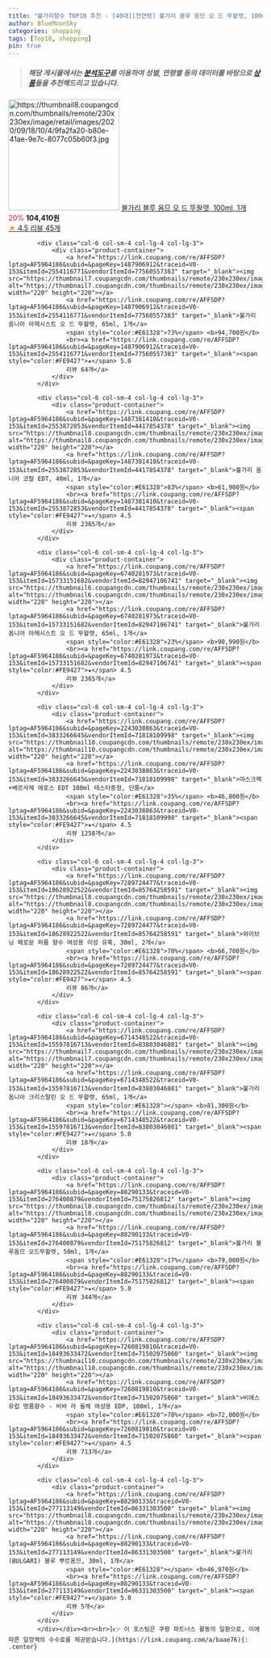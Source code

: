 ```yaml
---
title: "불가리향수 TOP10 추천 - [40대][전연령] 불가리 블루 옴므 오 드 뚜왈렛, 100ml, 1개"
author: BlueMoonSky
categories: shopping
tags: [Top10, shopping]
pin: true
---
```


> ##### 해당 게시물에서는 [**분석도구**](https://itemscout.io/)를 이용하여 **성별**, **연령별** 등의 데이터를 바탕으로 [**상품**](https://link.coupang.com/a/baae76)들을 추천해드리고 있습니다.
<div class="container"><div class="row">
            <div class="col-6 col-sm-4 col-lg-4 col-lg-3">
                <div class="product-container">
                    <a href="https://link.coupang.com/re/AFFSDP?lptag=AF5964186&subid=&pageKey=88290133&traceid=V0-153&itemId=277113173&vendorItemId=71629321832" target="_blank"><img src="https://thumbnail8.coupangcdn.com/thumbnails/remote/230x230ex/image/retail/images/2020/09/18/10/4/9fa2fa20-b80e-41ae-9e7c-8077c05b60f3.jpg" alt="https://thumbnail8.coupangcdn.com/thumbnails/remote/230x230ex/image/retail/images/2020/09/18/10/4/9fa2fa20-b80e-41ae-9e7c-8077c05b60f3.jpg" width="220" height="220"></a>
                    <a href="https://link.coupang.com/re/AFFSDP?lptag=AF5964186&subid=&pageKey=88290133&traceid=V0-153&itemId=277113173&vendorItemId=71629321832" target="_blank">불가리 블루 옴므 오 드 뚜왈렛, 100ml, 1개</a>
                    <span style="color:#E61328">20%</span> <b>104,410원</b>
                    <br><a href="https://link.coupang.com/re/AFFSDP?lptag=AF5964186&subid=&pageKey=88290133&traceid=V0-153&itemId=277113173&vendorItemId=71629321832" target="_blank"><span style="color:#FE9427">★</span> 4.5
                    리뷰 45개</a>
                </div>
            </div>
            
            <div class="col-6 col-sm-4 col-lg-4 col-lg-3">
                <div class="product-container">
                    <a href="https://link.coupang.com/re/AFFSDP?lptag=AF5964186&subid=&pageKey=1487906912&traceid=V0-153&itemId=2554116771&vendorItemId=77560557383" target="_blank"><img src="https://thumbnail7.coupangcdn.com/thumbnails/remote/230x230ex/image/vendor_inventory/ae38/17b0d507a5d11037133d50e9bc4790272995effbc261e4658a28931219ad.jpg" alt="https://thumbnail7.coupangcdn.com/thumbnails/remote/230x230ex/image/vendor_inventory/ae38/17b0d507a5d11037133d50e9bc4790272995effbc261e4658a28931219ad.jpg" width="220" height="220"></a>
                    <a href="https://link.coupang.com/re/AFFSDP?lptag=AF5964186&subid=&pageKey=1487906912&traceid=V0-153&itemId=2554116771&vendorItemId=77560557383" target="_blank">불가리 옴니아 아메시스트 오 드 뚜왈렛, 65ml, 1개</a>
                    <span style="color:#E61328">73%</span> <b>94,700원</b>
                    <br><a href="https://link.coupang.com/re/AFFSDP?lptag=AF5964186&subid=&pageKey=1487906912&traceid=V0-153&itemId=2554116771&vendorItemId=77560557383" target="_blank"><span style="color:#FE9427">★</span> 5.0
                    리뷰 64개</a>
                </div>
            </div>
            
            <div class="col-6 col-sm-4 col-lg-4 col-lg-3">
                <div class="product-container">
                    <a href="https://link.coupang.com/re/AFFSDP?lptag=AF5964186&subid=&pageKey=1487381410&traceid=V0-153&itemId=2553872853&vendorItemId=4417854378" target="_blank"><img src="https://thumbnail8.coupangcdn.com/thumbnails/remote/230x230ex/image/vendor_inventory/06b7/13c60d8fcc7d53a702b331f247f1604d5378c3aad04eab46c736889d51c8.jpg" alt="https://thumbnail8.coupangcdn.com/thumbnails/remote/230x230ex/image/vendor_inventory/06b7/13c60d8fcc7d53a702b331f247f1604d5378c3aad04eab46c736889d51c8.jpg" width="220" height="220"></a>
                    <a href="https://link.coupang.com/re/AFFSDP?lptag=AF5964186&subid=&pageKey=1487381410&traceid=V0-153&itemId=2553872853&vendorItemId=4417854378" target="_blank">불가리 옴니아 코랄 EDT, 40ml, 1개</a>
                    <span style="color:#E61328">83%</span> <b>61,900원</b>
                    <br><a href="https://link.coupang.com/re/AFFSDP?lptag=AF5964186&subid=&pageKey=1487381410&traceid=V0-153&itemId=2553872853&vendorItemId=4417854378" target="_blank"><span style="color:#FE9427">★</span> 4.5
                    리뷰 2365개</a>
                </div>
            </div>
            
            <div class="col-6 col-sm-4 col-lg-4 col-lg-3">
                <div class="product-container">
                    <a href="https://link.coupang.com/re/AFFSDP?lptag=AF5964186&subid=&pageKey=6740281973&traceid=V0-153&itemId=15733151682&vendorItemId=82947106741" target="_blank"><img src="https://thumbnail6.coupangcdn.com/thumbnails/remote/230x230ex/image/vendor_inventory/2ca6/7f63be5da2ab63521ca6cf0d13c11c57f84fc1b72df072c958738881e88a.jpg" alt="https://thumbnail6.coupangcdn.com/thumbnails/remote/230x230ex/image/vendor_inventory/2ca6/7f63be5da2ab63521ca6cf0d13c11c57f84fc1b72df072c958738881e88a.jpg" width="220" height="220"></a>
                    <a href="https://link.coupang.com/re/AFFSDP?lptag=AF5964186&subid=&pageKey=6740281973&traceid=V0-153&itemId=15733151682&vendorItemId=82947106741" target="_blank">불가리 옴니아 아메시스트 오 드 뚜왈렛, 65ml, 1개</a>
                    <span style="color:#E61328">23%</span> <b>90,990원</b>
                    <br><a href="https://link.coupang.com/re/AFFSDP?lptag=AF5964186&subid=&pageKey=6740281973&traceid=V0-153&itemId=15733151682&vendorItemId=82947106741" target="_blank"><span style="color:#FE9427">★</span> 4.5
                    리뷰 2365개</a>
                </div>
            </div>
            
            <div class="col-6 col-sm-4 col-lg-4 col-lg-3">
                <div class="product-container">
                    <a href="https://link.coupang.com/re/AFFSDP?lptag=AF5964186&subid=&pageKey=2243038863&traceid=V0-153&itemId=3833266645&vendorItemId=71818109998" target="_blank"><img src="https://thumbnail10.coupangcdn.com/thumbnails/remote/230x230ex/image/vendor_inventory/8204/91fa8e6761c2447231eb9e0f8755b19b94f1d9b9b977b12fb6e2db3eafd3.jpg" alt="https://thumbnail10.coupangcdn.com/thumbnails/remote/230x230ex/image/vendor_inventory/8204/91fa8e6761c2447231eb9e0f8755b19b94f1d9b9b977b12fb6e2db3eafd3.jpg" width="220" height="220"></a>
                    <a href="https://link.coupang.com/re/AFFSDP?lptag=AF5964186&subid=&pageKey=2243038863&traceid=V0-153&itemId=3833266645&vendorItemId=71818109998" target="_blank">마스크팩+베르사체 에로스 EDT 100ml 테스터증정, 단품</a>
                    <span style="color:#E61328">35%</span> <b>46,800원</b>
                    <br><a href="https://link.coupang.com/re/AFFSDP?lptag=AF5964186&subid=&pageKey=2243038863&traceid=V0-153&itemId=3833266645&vendorItemId=71818109998" target="_blank"><span style="color:#FE9427">★</span> 4.5
                    리뷰 1258개</a>
                </div>
            </div>
            
            <div class="col-6 col-sm-4 col-lg-4 col-lg-3">
                <div class="product-container">
                    <a href="https://link.coupang.com/re/AFFSDP?lptag=AF5964186&subid=&pageKey=7289724477&traceid=V0-153&itemId=18628922522&vendorItemId=85764258591" target="_blank"><img src="https://thumbnail8.coupangcdn.com/thumbnails/remote/230x230ex/image/vendor_inventory/eb74/073a368b61be0eb6e80abe0cc78860e23bf1e7d5d5f526367d2f48774081.jpg" alt="https://thumbnail8.coupangcdn.com/thumbnails/remote/230x230ex/image/vendor_inventory/eb74/073a368b61be0eb6e80abe0cc78860e23bf1e7d5d5f526367d2f48774081.jpg" width="220" height="220"></a>
                    <a href="https://link.coupang.com/re/AFFSDP?lptag=AF5964186&subid=&pageKey=7289724477&traceid=V0-153&itemId=18628922522&vendorItemId=85764258591" target="_blank">와이브닝 페로문 퍼퓸 향수 여성용 이성 유혹, 30ml, 2개</a>
                    <span style="color:#E61328">70%</span> <b>66,700원</b>
                    <br><a href="https://link.coupang.com/re/AFFSDP?lptag=AF5964186&subid=&pageKey=7289724477&traceid=V0-153&itemId=18628922522&vendorItemId=85764258591" target="_blank"><span style="color:#FE9427">★</span> 4.5
                    리뷰 86개</a>
                </div>
            </div>
            
            <div class="col-6 col-sm-4 col-lg-4 col-lg-3">
                <div class="product-container">
                    <a href="https://link.coupang.com/re/AFFSDP?lptag=AF5964186&subid=&pageKey=6714348522&traceid=V0-153&itemId=15597816713&vendorItemId=83803046081" target="_blank"><img src="https://thumbnail7.coupangcdn.com/thumbnails/remote/230x230ex/image/vendor_inventory/07e7/dd8ceadad9dcb0a2fcaf728d352e15890e0d9dbb02618ec401bd8bc92c3c.JPG" alt="https://thumbnail7.coupangcdn.com/thumbnails/remote/230x230ex/image/vendor_inventory/07e7/dd8ceadad9dcb0a2fcaf728d352e15890e0d9dbb02618ec401bd8bc92c3c.JPG" width="220" height="220"></a>
                    <a href="https://link.coupang.com/re/AFFSDP?lptag=AF5964186&subid=&pageKey=6714348522&traceid=V0-153&itemId=15597816713&vendorItemId=83803046081" target="_blank">불가리 옴니아 크리스탈린 오 드 뚜왈렛, 65ml, 1개</a>
                    <span style="color:#E61328"></span> <b>81,300원</b>
                    <br><a href="https://link.coupang.com/re/AFFSDP?lptag=AF5964186&subid=&pageKey=6714348522&traceid=V0-153&itemId=15597816713&vendorItemId=83803046081" target="_blank"><span style="color:#FE9427">★</span> 5.0
                    리뷰 18개</a>
                </div>
            </div>
            
            <div class="col-6 col-sm-4 col-lg-4 col-lg-3">
                <div class="product-container">
                    <a href="https://link.coupang.com/re/AFFSDP?lptag=AF5964186&subid=&pageKey=88290133&traceid=V0-153&itemId=276400879&vendorItemId=75175826812" target="_blank"><img src="https://thumbnail8.coupangcdn.com/thumbnails/remote/230x230ex/image/vendor_inventory/9875/9719197e944d452e06932cb63d078c6c3b373652d8e7c0f23fb615a90828.jpg" alt="https://thumbnail8.coupangcdn.com/thumbnails/remote/230x230ex/image/vendor_inventory/9875/9719197e944d452e06932cb63d078c6c3b373652d8e7c0f23fb615a90828.jpg" width="220" height="220"></a>
                    <a href="https://link.coupang.com/re/AFFSDP?lptag=AF5964186&subid=&pageKey=88290133&traceid=V0-153&itemId=276400879&vendorItemId=75175826812" target="_blank">불가리 블루옴므 오드뚜왈렛, 50ml, 1개</a>
                    <span style="color:#E61328">17%</span> <b>79,000원</b>
                    <br><a href="https://link.coupang.com/re/AFFSDP?lptag=AF5964186&subid=&pageKey=88290133&traceid=V0-153&itemId=276400879&vendorItemId=75175826812" target="_blank"><span style="color:#FE9427">★</span> 5.0
                    리뷰 344개</a>
                </div>
            </div>
            
            <div class="col-6 col-sm-4 col-lg-4 col-lg-3">
                <div class="product-container">
                    <a href="https://link.coupang.com/re/AFFSDP?lptag=AF5964186&subid=&pageKey=7260819810&traceid=V0-153&itemId=18493633472&vendorItemId=71502075860" target="_blank"><img src="https://thumbnail10.coupangcdn.com/thumbnails/remote/230x230ex/image/vendor_inventory/217f/39b5525c2a1588d2371bd1f69407608171e75c2dba94772fdb2fe59b2d1c.png" alt="https://thumbnail10.coupangcdn.com/thumbnails/remote/230x230ex/image/vendor_inventory/217f/39b5525c2a1588d2371bd1f69407608171e75c2dba94772fdb2fe59b2d1c.png" width="220" height="220"></a>
                    <a href="https://link.coupang.com/re/AFFSDP?lptag=AF5964186&subid=&pageKey=7260819810&traceid=V0-153&itemId=18493633472&vendorItemId=71502075860" target="_blank">비에스 유럽 명품향수 - 비바 라 돌체 여성용 EDP, 100ml, 1개</a>
                    <span style="color:#E61328">78%</span> <b>72,000원</b>
                    <br><a href="https://link.coupang.com/re/AFFSDP?lptag=AF5964186&subid=&pageKey=7260819810&traceid=V0-153&itemId=18493633472&vendorItemId=71502075860" target="_blank"><span style="color:#FE9427">★</span> 4.5
                    리뷰 713개</a>
                </div>
            </div>
            
            <div class="col-6 col-sm-4 col-lg-4 col-lg-3">
                <div class="product-container">
                    <a href="https://link.coupang.com/re/AFFSDP?lptag=AF5964186&subid=&pageKey=88290133&traceid=V0-153&itemId=277113149&vendorItemId=86331303500" target="_blank"><img src="https://thumbnail8.coupangcdn.com/thumbnails/remote/230x230ex/image/vendor_inventory/c161/d0ee311ce59a53a488ce32c4b1cf0d02bb2336360e081664e60e569cd8d1.jpg" alt="https://thumbnail8.coupangcdn.com/thumbnails/remote/230x230ex/image/vendor_inventory/c161/d0ee311ce59a53a488ce32c4b1cf0d02bb2336360e081664e60e569cd8d1.jpg" width="220" height="220"></a>
                    <a href="https://link.coupang.com/re/AFFSDP?lptag=AF5964186&subid=&pageKey=88290133&traceid=V0-153&itemId=277113149&vendorItemId=86331303500" target="_blank">불가리 (BULGARI) 블루 뿌르옴므, 30ml, 1개</a>
                    <span style="color:#E61328"></span> <b>46,970원</b>
                    <br><a href="https://link.coupang.com/re/AFFSDP?lptag=AF5964186&subid=&pageKey=88290133&traceid=V0-153&itemId=277113149&vendorItemId=86331303500" target="_blank"><span style="color:#FE9427">★</span> 5.0
                    리뷰 5개</a>
                </div>
            </div>
            </div></div><br><br>[👉 이 포스팅은 쿠팡 파트너스 활동의 일환으로, 이에 따른 일정액의 수수료를 제공받습니다.](https://link.coupang.com/a/baae76){: .center}